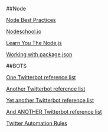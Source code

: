 ##Node

[Node Best Practices](https://www.codementor.io/mattgoldspink/nodejs-best-practices-du1086jja)

[Nodeschool.io](https://nodeschool.io/)

[Learn You The Node.js](https://github.com/workshopper/learnyounode)

[Working with package.json](https://docs.npmjs.com/getting-started/using-a-package.json)

##BOTS

[One Twitterbot reference list](https://github.com/shiffman/A2Z-F16/wiki/Twitter-Bot-References)

[Another Twitterbot reference list](https://github.com/aparrish/example-twitter-bot-node)

[Yet another Twitterbot reference list](http://nymag.com/selectall/2015/11/12-weirdest-funniest-smartest-twitter-bots.html)

[And ANOTHER Twitterbot reference list](https://twitter.com/ckolderup/lists/the-fall-of-humanity/members)

[Twitter Automation Rules](https://help.twitter.com/en/rules-and-policies/twitter-automation)